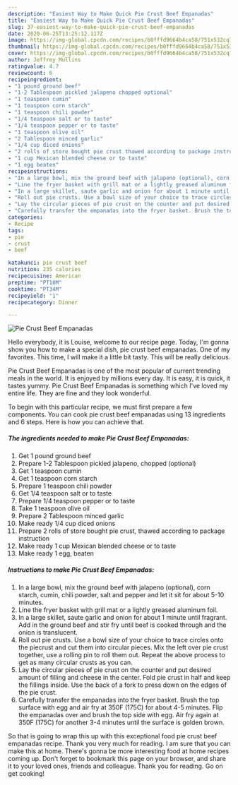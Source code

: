 ```yaml
---
description: "Easiest Way to Make Quick Pie Crust Beef Empanadas"
title: "Easiest Way to Make Quick Pie Crust Beef Empanadas"
slug: 37-easiest-way-to-make-quick-pie-crust-beef-empanadas
date: 2020-06-25T13:25:12.117Z
image: https://img-global.cpcdn.com/recipes/b0fffd9664b4ca58/751x532cq70/pie-crust-beef-empanadas-recipe-main-photo.jpg
thumbnail: https://img-global.cpcdn.com/recipes/b0fffd9664b4ca58/751x532cq70/pie-crust-beef-empanadas-recipe-main-photo.jpg
cover: https://img-global.cpcdn.com/recipes/b0fffd9664b4ca58/751x532cq70/pie-crust-beef-empanadas-recipe-main-photo.jpg
author: Jeffrey Mullins
ratingvalue: 4.7
reviewcount: 6
recipeingredient:
- "1 pound ground beef"
- "1-2 Tablespoon pickled jalapeno chopped optional"
- "1 teaspoon cumin"
- "1 teaspoon corn starch"
- "1 teaspoon chili powder"
- "1/4 teaspoon salt or to taste"
- "1/4 teaspoon pepper or to taste"
- "1 teaspoon olive oil"
- "2 Tablespoon minced garlic"
- "1/4 cup diced onions"
- "2 rolls of store bought pie crust thawed according to package instruction"
- "1 cup Mexican blended cheese or to taste"
- "1 egg beaten"
recipeinstructions:
- "In a large bowl, mix the ground beef with jalapeno (optional), corn starch, cumin, chili powder, salt and pepper and let it sit for about 5-10 minutes."
- "Line the fryer basket with grill mat or a lightly greased aluminum foil."
- "In a large skillet, saute garlic and onion for about 1 minute until fragrant. Add in the ground beef and stir fry until beef is cooked through and the onion is translucent."
- "Roll out pie crusts. Use a bowl size of your choice to trace circles onto the piecrust and cut them into circular pieces. Mix the left over pie crust together, use a rolling pin to roll them out. Repeat the above process to get as many circular crusts as you can."
- "Lay the circular pieces of pie crust on the counter and put desired amount of filling and cheese in the center. Fold pie crust in half and keep the fillings inside. Use the back of a fork to press down on the edges of the pie crust."
- "Carefully transfer the empanadas into the fryer basket. Brush the top surface with egg and air fry at 350F (175C) for about 4-5 minutes. Flip the empanadas over and brush the top side with egg. Air fry again at 350F (175C) for another 3-4 minutes until the surface is golden brown."
categories:
- Recipe
tags:
- pie
- crust
- beef

katakunci: pie crust beef 
nutrition: 235 calories
recipecuisine: American
preptime: "PT18M"
cooktime: "PT34M"
recipeyield: "1"
recipecategory: Dinner

---
```



![Pie Crust Beef Empanadas](https://img-global.cpcdn.com/recipes/b0fffd9664b4ca58/751x532cq70/pie-crust-beef-empanadas-recipe-main-photo.jpg)

Hello everybody, it is Louise, welcome to our recipe page. Today, I'm gonna show you how to make a special dish, pie crust beef empanadas. One of my favorites. This time, I will make it a little bit tasty. This will be really delicious.

Pie Crust Beef Empanadas is one of the most popular of current trending meals in the world. It is enjoyed by millions every day. It is easy, it is quick, it tastes yummy. Pie Crust Beef Empanadas is something which I've loved my entire life. They are fine and they look wonderful.




To begin with this particular recipe, we must first prepare a few components. You can cook pie crust beef empanadas using 13 ingredients and 6 steps. Here is how you can achieve that.

<!--inarticleads1-->

##### The ingredients needed to make Pie Crust Beef Empanadas:

1. Get 1 pound ground beef
1. Prepare 1-2 Tablespoon pickled jalapeno, chopped (optional)
1. Get 1 teaspoon cumin
1. Get 1 teaspoon corn starch
1. Prepare 1 teaspoon chili powder
1. Get 1/4 teaspoon salt or to taste
1. Prepare 1/4 teaspoon pepper or to taste
1. Take 1 teaspoon olive oil
1. Prepare 2 Tablespoon minced garlic
1. Make ready 1/4 cup diced onions
1. Prepare 2 rolls of store bought pie crust, thawed according to package instruction
1. Make ready 1 cup Mexican blended cheese or to taste
1. Make ready 1 egg, beaten




<!--inarticleads2-->

##### Instructions to make Pie Crust Beef Empanadas:

1. In a large bowl, mix the ground beef with jalapeno (optional), corn starch, cumin, chili powder, salt and pepper and let it sit for about 5-10 minutes.
1. Line the fryer basket with grill mat or a lightly greased aluminum foil.
1. In a large skillet, saute garlic and onion for about 1 minute until fragrant. Add in the ground beef and stir fry until beef is cooked through and the onion is translucent.
1. Roll out pie crusts. Use a bowl size of your choice to trace circles onto the piecrust and cut them into circular pieces. Mix the left over pie crust together, use a rolling pin to roll them out. Repeat the above process to get as many circular crusts as you can.
1. Lay the circular pieces of pie crust on the counter and put desired amount of filling and cheese in the center. Fold pie crust in half and keep the fillings inside. Use the back of a fork to press down on the edges of the pie crust.
1. Carefully transfer the empanadas into the fryer basket. Brush the top surface with egg and air fry at 350F (175C) for about 4-5 minutes. Flip the empanadas over and brush the top side with egg. Air fry again at 350F (175C) for another 3-4 minutes until the surface is golden brown.




So that is going to wrap this up with this exceptional food pie crust beef empanadas recipe. Thank you very much for reading. I am sure that you can make this at home. There's gonna be more interesting food at home recipes coming up. Don't forget to bookmark this page on your browser, and share it to your loved ones, friends and colleague. Thank you for reading. Go on get cooking!
